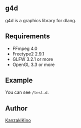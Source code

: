 g4d
----

g4d is a graphics library for dlang.

## Requirements

- FFmpeg 4.0
- Freetype2 2.9.1
- GLFW 3.2.1 or more
- OpenGL 3.3 or more

## Example

You can see `/test.d`.

## Author

[KanzakiKino](https://knzk.work/)
